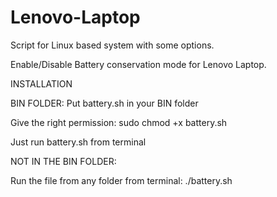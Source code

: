 # Lenovo-Laptop

Script for Linux based system with some options.

Enable/Disable Battery conservation mode for Lenovo Laptop.


INSTALLATION

BIN FOLDER:
Put battery.sh in your BIN folder

Give the right permission:
sudo chmod +x battery.sh
 
Just run battery.sh from terminal


NOT IN THE BIN FOLDER:

Run the file from any folder from terminal:
./battery.sh
